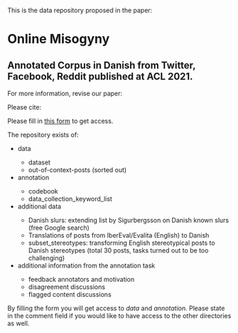 This is the data repository proposed in the paper:

# Online Misogyny
## Annotated Corpus in Danish from Twitter, Facebook, Reddit published at ACL 2021.



For more information, revise our paper:

Please cite:





Please fill in [this form](https://forms.gle/MPdV8FG8EUuS1MdS6) to get access.


The repository exists of:

<ul>
<li>data</li>
<ul>
<li>dataset</li>
<li>out-of-context-posts (sorted out)</li>
</ul>
<li>annotation</li>
<ul>
<li>codebook</li>
<li>data_collection_keyword_list</li>
</ul>
<li>additional data</li>
<ul>
<li>Danish slurs: extending list by Sigurbergsson on Danish known slurs (free Google search)</li>
<li>Translations of posts from IberEval/Evalita (English) to Danish</li>
<li>subset_stereotypes: transforming English stereotypical posts to Danish stereotypes (total 30 posts, tasks turned out to be too challenging)</li>
</ul>
<li>additional information from the annotation task</li>
<ul>
<li>feedback annotators and motivation</li>
<li>disagreement discussions</li>
<li>flagged content discussions</li>
</ul>
</ul>

By filling the form you will get access to *data* and *annotation*. 
Please state in the comment field if you would like to have access to the other directories as well.
